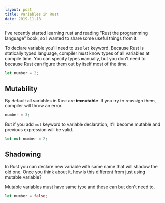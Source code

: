 ```yaml
---
layout: post
title: Variables in Rust
date: 2019-11-18
---
```


I've recently started learning rust and reading "Rust the programming
language" book, so I wanted to share some useful things from it.

To declare variable you'll need to use `let` keyword. Because Rust is
statically typed language, compiler must know types of all variables at
compile time. You can specify types manually, but you don't need to
because Rust can figure them out by itself most of the time.

```rust
let number = 2;
```

## Mutability

By default all variables in Rust are **immutable**. If you try to
reassign them, compiler will throw an error.

```rust
number = 3;
```

But if you add `mut` keyword to variable declaration, it'll become
mutable and previous expression will be valid.

```rust
let mut number = 2;
```

## Shadowing

In Rust you can declare new variable with same name that will shadow the
old one. Once you think about it, how is this different from just using
mutable variable?

Mutable variables must have same type and these can but don't need to.

```rust
let number = false;
```
